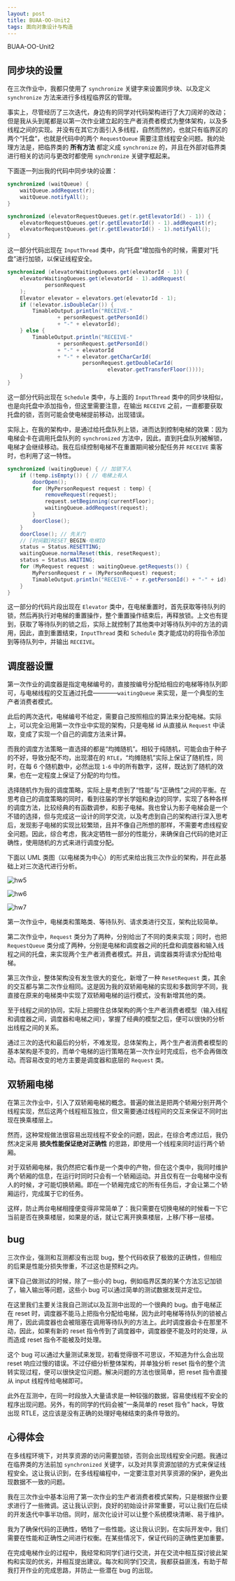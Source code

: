 ```yaml
---
layout: post
title: BUAA-OO-Unit2
tags: 面向对象设计与构造
---
```


BUAA-OO-Unit2

## 同步块的设置

在三次作业中，我都只使用了 ``synchronize`` 关键字来设置同步块、以及定义 ``synchronize`` 方法来进行多线程临界区的管理。

事实上，尽管经历了三次迭代，身边有的同学对代码架构进行了大刀阔斧的改动；但是我从头到尾都是以第一次作业建立起的生产者消费者模式为整体架构，以及多线程之间的实现。并没有在其它方面引入多线程，自然而然的，也就只有临界区的两个“托盘”，也就是代码中的两个 `RequestQueue` 需要注意线程安全问题。我的处理方法是，把临界类的 **所有方法** 都定义成 `synchronize` 的，并且在外部对临界类进行相关的访问与更改时都使用 `synchronize` 关键字框起来。

下面逐一列出我的代码中同步块的设置：

```java
synchronized (waitQueue) {
    waitQueue.addRequest(r);
    waitQueue.notifyAll();
}

synchronized (elevatorRequestQueues.get(r.getElevatorId() - 1)) {
    elevatorRequestQueues.get(r.getElevatorId() - 1).addRequest(r);
    elevatorRequestQueues.get(r.getElevatorId() - 1).notifyAll();
}
```

这一部分代码出现在 `InputThread` 类中，向“托盘”增加指令的时候，需要对“托盘”进行加锁，以保证线程安全。

```java
synchronized (elevatorWaitingQueues.get(elevatorId - 1)) {
    elevatorWaitingQueues.get(elevatorId - 1).addRequest(
            personRequest
    );
    Elevator elevator = elevators.get(elevatorId - 1);
    if (!elevator.isDoubleCar()) {
        TimableOutput.println("RECEIVE-"
                + personRequest.getPersonId()
                + "-" + elevatorId);
    } else {
        TimableOutput.println("RECEIVE-"
                + personRequest.getPersonId()
                + "-" + elevatorId
                + "-" + elevator.getCharCarId(
                        personRequest.getDoubleCarId(
                                elevator.getTransferFloor())));
    }
}
```

这一部分代码出现在 ``Schedule`` 类中，与上面的 `InputThread` 类中的同步块相似，也是向托盘中添加指令，但这里需要注意，在输出 ``RECEIVE`` 之前，一直都要获取托盘的锁，否则可能会使电梯提前移动，出现错误。

实际上，在我的架构中，是通过给托盘队列上锁，进而达到控制电梯的效果：因为电梯会卡在调用托盘队列的 ``synchronized`` 方法中，因此，直到托盘队列被解锁，电梯才会继续移动。我在后续控制电梯不在重置期间被分配任务并 `RECEIVE` 乘客时，也利用了这一特性。

```java
synchronized (waitingQueue) { // 加锁下人
    if (!temp.isEmpty()) { // 电梯上有人
        doorOpen();
        for (MyPersonRequest request : temp) {
            removeRequest(request);
            request.setBeginning(currentFloor);
            waitingQueue.addRequest(request);
        }
        doorClose();
    }
    doorClose(); // 先关门
    // [时间戳]RESET_BEGIN-电梯ID
    status = Status.RESETTING;
    waitingQueue.normalReset(this, resetRequest);
    status = Status.WAITING;
    for (MyRequest request : waitingQueue.getRequests()) {
        MyPersonRequest r = (MyPersonRequest) request;
        TimableOutput.println("RECEIVE-" + r.getPersonId() + "-" + id);
    }
}
```

这一部分的代码片段出现在 `Elevator` 类中，在电梯重置时，首先获取等待队列的锁，然后再执行对电梯的重置操作，整个重置操作结束后，再释放锁。上文也有提到，获取了等待队列的锁之后，实际上就控制了其他类中对等待队列中的方法的调用，因此，直到重置结束，`InputThread` 类和 `Schedule` 类才能成功的将指令添加到等待队列中，并输出 `RECEIVE`。

## 调度器设置

第一次作业的调度器是指定电梯编号的，直接按编号分配给相应的电梯等待队列即可，与电梯线程的交互通过托盘————`waitingQueue` 来实现，是一个典型的生产者消费者模式。

此后的两次迭代，电梯编号不给定，需要自己按照相应的算法来分配电梯。实际上，可以完全沿用第一次作业中实现的架构，只是电梯 id 从直接从 `Request` 中读取，变成了实现一个自己的调度方法来计算。

而我的调度方法策略一直选择的都是“均摊随机”。相较于纯随机，可能会由于种子的不好，导致分配不均，出现潜在的 `RTLE`，“均摊随机”实际上保证了随机性，同时，在每 6 个随机数中，必然出现 ``1-6`` 中的所有数字，这样，既达到了随机的效果，也在一定程度上保证了分配的均匀性。

选择随机作为我的调度策略，实际上是考虑到了“性能”与“正确性”之间的平衡。在思考自己的调度策略的同时，看到往届的学长学姐和身边的同学，实现了各种各样的调度方法，比较经典的有函数调参，和影子电梯。我也曾认为影子电梯会是一个不错的选择，但与完成这一设计的同学交流，以及考虑到自己的架构进行深入思考后，发现影子电梯的实现比较繁琐，且并不像自己所想的那样，不需要考虑线程安全问题。因此，综合考虑，我决定牺牲一部分的性能分，来确保自己代码的绝对正确性，使用随机的方式来进行调度分配。

下面以 UML 类图（以电梯类为中心）的形式来给出我三次作业的架构，并在此基础上对三次迭代进行分析。

![hw5](https://cdn.luogu.com.cn/upload/image_hosting/ffm939e9.png)

![hw6](https://cdn.luogu.com.cn/upload/image_hosting/44vkhny3.png)

![hw7](https://cdn.luogu.com.cn/upload/image_hosting/zd8sdcp2.png)

第一次作业中，电梯类和策略类、等待队列、请求类进行交互，架构比较简单。

第二次作业中，`Request` 类分为了两种，分别给出了不同的类来实现；同时，也把 `RequestQueue` 类分成了两种，分别是电梯和调度器之间的托盘和调度器和输入线程之间的托盘，来实现两个生产者消费者模式。并且，调度器类将请求分配给电梯。

第三次作业，整体架构没有发生很大的变化，新增了一种 `ResetRequest` 类，其余的交互都与第二次作业相同。这是因为我的双轿厢电梯的实现和多数同学不同，我直接在原来的电梯类中实现了双轿厢电梯的运行模式，没有新增其他的类。

至于线程之间的协同，实际上把握住总体架构的两个生产者消费者模型（输入线程和调度器之间，调度器和电梯之间），掌握了经典的模型之后，便可以很快的分析出线程之间的关系。

通过三次的迭代和最后的分析，不难发现，总体架构上，两个生产者消费者模型的基本架构是不变的，而单个电梯的运行策略在第一次作业时完成后，也不会再做改动。而容易改变的地方主要是调度器和底层的 `Request` 类。

## 双轿厢电梯

在第三次作业中，引入了双轿厢电梯的概念。普遍的做法是把两个轿厢分别开两个线程实现，然后这两个线程相互独立，但又需要通过线程间的交互来保证不同时出现在换乘楼层上。

然而，这种常规做法很容易出现线程不安全的问题，因此，在综合考虑过后，我仍然决定采用 **损失性能保证绝对正确性** 的思路，即使用一个线程来同时运行两个轿厢。

对于双轿厢电梯，我仍然把它看作是一个类中的产物，但在这个类中，我同时维护两个轿厢的信息，在运行时同时只会有一个轿厢运动。并且仅有在一台电梯中没有人的时候，才可能切换轿厢。即在一个轿厢完成它的所有任务后，才会让第二个轿厢运行，完成属于它的任务。

这样，防止两台电梯相撞便变得非常简单了：我只需要在切换电梯的时候看一下它当前是否在换乘楼层，如果是的话，就让它离开换乘楼层，上移/下移一层楼。

## bug

三次作业，强测和互测都没有出现 bug，整个代码收获了极致的正确性，但相应的后果是性能分损失惨重，不过这也是预料之内。

课下自己做测试的时候，除了一些小的 bug，例如临界区类的某个方法忘记加锁了，输入输出等问题，这些小 bug 可以通过简单的测试数据发现并定位。

在这里我们主要关注我自己测试以及互测中出现的一个很典的 bug。由于电梯正在 reset 时，调度器不能马上把指令分配给电梯，因为此时电梯等待队列的锁被占用了，因此调度器也会被阻塞在调用等待队列的方法上。此时调度器会卡在那里不动，因此，如果有新的 reset 指令传到了调度器中，调度器便不能及时的处理，从而造成 reset 指令不能被及时处理。

这个 bug 可以通过大量测试来发现，初看觉得很不可思议，不知道为什么会出现 reset 响应过慢的错误。不过仔细分析整体架构，并单独分析 reset 指令的整个流转实现过程，便可以很快定位问题。解决问题的方法也很简单，把 reset 指令直接从 input 线程传给电梯即可。

此外在互测中，在同一时段放入大量请求是一种较强的数据，容易使线程不安全的程序出现问题。另外，有的同学的代码会被“一条简单的 reset 指令” hack，导致出现 RTLE，这应该是没有正确的处理好电梯结束的条件导致的。

## 心得体会

在多线程环境下，对共享资源的访问需要加锁，否则会出现线程安全问题。我通过在临界类的方法前加 `synchronized` 关键字，以及对共享资源加锁的方式来保证线程安全。这让我认识到，在多线程编程中，一定要注意对共享资源的保护，避免出现数据不一致的问题。

我在三次作业中基本沿用了第一次作业的生产者消费者模式架构，只是根据作业要求进行了一些微调。这让我认识到，良好的初始设计非常重要，可以让我们在后续的开发迭代中事半功倍。同时，层次化设计可以让整个系统模块清晰、易于维护。

我为了确保代码的正确性，牺牲了一些性能。这让我认识到，在实际开发中，我们需要在性能和正确性之间进行权衡。在某些情况下，保证代码的正确性更加重要。

在完成电梯作业的过程中，我经常和同学们进行交流，并在交流中相互探讨彼此架构和实现的优劣，并相互提出建议。每次和同学们交流，我都获益匪浅，有助于帮我打开作业的完成思路，并防止一些潜在 bug 的出现。
